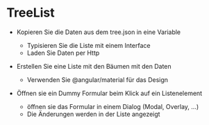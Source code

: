 # TreeList
- Kopieren Sie die Daten aus dem tree.json in eine Variable
   - Typisieren Sie die Liste mit einem Interface
   - Laden Sie Daten per Http

- Erstellen Sie eine Liste mit den Bäumen mit den Daten
   - Verwenden Sie @angular/material für das Design

- Öffnen sie ein Dummy Formular beim Klick auf ein Listenelement
   -  öffnen sie das Formular in einem Dialog (Modal, Overlay, ...)
   - Die Änderungen werden in der Liste angezeigt
